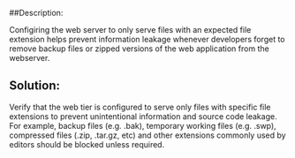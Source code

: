 ##Description:

Configiring the web server to only serve files with an expected
file extension helps prevent information leakage whenever developers
forget to remove backup files or zipped versions of the web application
from the webserver.


## Solution:

Verify that the web tier is configured to serve only files with specific
file extensions to prevent unintentional information and source
code leakage. For example, backup files (e.g. .bak), temporary working
files (e.g. .swp), compressed files (.zip, .tar.gz, etc) and other extensions
commonly used by editors should be blocked unless required.
